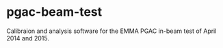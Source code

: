 # pgac-beam-test
Calibraion and analysis software for the EMMA PGAC in-beam test of April 2014 and 2015.
